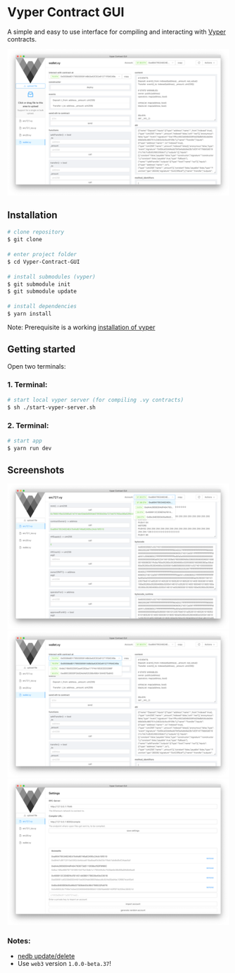 # Vyper Contract GUI
A simple and easy to use interface for compiling and interacting with [Vyper](https://github.com/ethereum/vyper) contracts.

![Screenshot01](./app/static/screenshots/01.png?raw=true "Screenshot01")

## Installation
```bash
# clone repository
$ git clone

# enter project folder
$ cd Vyper-Contract-GUI

# install submodules (vyper)
$ git submodule init
$ git submodule update

# install dependencies
$ yarn install
```
Note: Prerequisite is a working [installation of vyper](https://vyper.readthedocs.io/en/latest/installing-vyper.html)

## Getting started
Open two terminals:

### 1. Terminal:
```bash
# start local vyper server (for compiling .vy contracts)
$ sh ./start-vyper-server.sh
```

### 2. Terminal:
```bash
# start app
$ yarn run dev
```

## Screenshots
![Screenshot02](./app/static/screenshots/02.png?raw=true "Screenshot02")
![Screenshot03](./app/static/screenshots/03.png?raw=true "Screenshot03")
![Screenshot04](./app/static/screenshots/04.png?raw=true "Screenshot04")

### Notes:
* [nedb update/delete](https://stackoverflow.com/questions/32038709/nedb-method-update-and-delete-creates-a-new-entry-instead-updating-existing-one)
* Use `web3` version `1.0.0-beta.37`!
